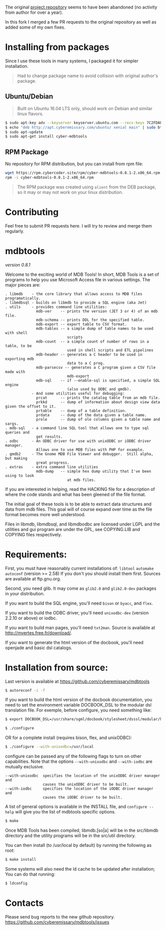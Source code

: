 The original [project repository](https://github.com/brianb/mdbtools) seems to have been abandoned 
(no activity from author for over a year).

In this fork I merged a few PR requests to the original repository as well as added some of my own
fixes.

# Installing from packages
Since I use these tools in many systems, I packaged it for simpler installation. 

> Had to change package name to avoid collision with original author's package.

## Ubuntu/Debian
> Built on Ubuntu 16.04 LTS only, should work on Debian and similar linux flavors.

```bash
$ sudo apt-key adv --keyserver keyserver.ubuntu.com --recv-keys 7C2FDAFB
$ echo "deb http://apt.cyberemissary.com/ubuntu/ xenial main" | sudo btee -a /etc/apt/sources.list.d/apt.cyberemissary.com.list
$ sudo apt-update
$ sudo apt-get install cyber-mdbtools
```

## RPM Package
No repository for RPM distribution, but you can install from rpm file:

```bash
wget https://rpm.cybercoder.site/rpm/cyber-mdbtools-0.8.1-2.x86_64.rpm
rpm -i cyber-mdbtools-0.8.1-2.x86_64.rpm
```

> The RPM package was created using `alient` from the DEB package, so it may or may not work on your linux distribution.

# Contributing
Feel free to submit PR requests here. I will try to review and merge them regularly.

# mdbtools 
_version 0.8.1_

Welcome to the exciting world of MDB Tools! In short, MDB Tools is a set of 
programs to help you use Microsoft Access file in various settings.  The major
pieces are:

```
. libmdb    - the core library that allows access to MDB files programatically.
. libmdbsql - builds on libmdb to provide a SQL engine (aka Jet)
. utils     - provides command line utilities:
              mdb-ver    -- prints the version (JET 3 or 4) of an mdb file.
              mdb-schema -- prints DDL for the specified table.
              mdb-export -- export table to CSV format.
              mdb-tables -- a simple dump of table names to be used with shell
                            scripts
              mdb-count  -- a simple count of number of rows in a table, to be
                            used in shell scripts and ETL pipelines
              mdb-header -- generates a C header to be used in exporting mdb
                            data to a C prog.
              mdb-parsecsv -- generates a C program given a CSV file made with
                            mdb-export
              mdb-sql    -- if --enable-sql is specified, a simple SQL engine
                            (also used by ODBC and gmdb).
            - And some utilities useful for debugging:
              prcat      -- prints the catalog table from an mdb file.
              prkkd      -- dump of information about design view data given the offset to it.
              prtable    -- dump of a table definition.
              prdata     -- dump of the data given a table name.
              prole      -- dump of ole columns given a table name and sargs.
. mdb-sql   - a command line SQL tool that allows one to type sql queries and
              get results.
. odbc      - An ODBC driver for use with unixODBC or iODBC driver manager.
              Allows one to use MDB files with PHP for example.
. gmdb2     - The Gnome MDB File Viewer and debugger.  Still alpha, but making
              great progress.
. extras    - extra command line utilities
              mdb-dump   -- simple hex dump utility that I've been using to look
                            at mdb files.
```

If you are interested in helping, read the HACKING file for a description of 
where the code stands and what has been gleened of the file format.

The initial goal of these tools is to be able to extract data structures and 
data from mdb files.  This goal will of course expand over time as the file 
format becomes more well understood.

Files in libmdb, libmdbsql, and libmdbodbc are licensed under LGPL and the
utilities and gui program are under the GPL, see COPYING.LIB and COPYING files
respectively.


Requirements:
=============

First, you must have reasonably current installations of:
	`libtool`
	`automake`
	`autoconf` (version >= 2.58)
If you don't you should install them first. Sources are available at
ftp.gnu.org.

Second, you need glib. It may come as `glib2.0` and `glib2.0-dev` packages in your
distribution.

If you want to build the SQL engine, you'll need `bison` or `byacc`, and `flex`.

If you want to build the ODBC driver, you'll need `unixodbc-dev` (version 2.2.10 or
above) or iodbc.

If you want to build man pages, you'll need `txt2man`. Source is available at
http://mvertes.free.fr/download/.

If you want to generate the html version of the docbook, you'll need openjade
and basic dsl catalogs.


Installation from source:
=========================

Last version is available at https://github.com/cyberemissary/mdbtools

```bash
$ autoreconf -i -f
```

If you want to build the html version of the docbook documentation, you need to
set the environment variable DOCBOOK_DSL to the modular dsl translation file.
For exemple, before configure, you need something like:

```bash
$ export DOCBOOK_DSL=/usr/share/sgml/docbook/stylesheet/dsssl/modular/html/docbook.dsl

$ ./configure
```

OR for a complete install (requires bison, flex, and unixODBC):

```bash
$ ./configure --with-unixodbc=/usr/local
```

configure can be passed any of the following flags to turn on other 
capabilities.  Note that the options `--with-unixodbc` and `--with-iodbc` are
mutually exclusive.

```
--with-unixodbc  specifies the location of the unixODBC driver manager and 
                 causes the unixODBC driver to be built.
--with-iodbc     specifies the location of the iODBC driver manager and 
                 causes the iODBC driver to be built.
```

A list of general options is available in the INSTALL file, and
`configure --help` will give you the list of mdbtools specific options.

```bash
$ make
```

Once MDB Tools has been compiled, libmdb.[so|a] will be in the src/libmdb 
directory and the utility programs will be in the src/util directory.

You can then install (to /usr/local by default) by running the following as root:

```bash
$ make install
```

Some systems will also need the ld cache to be updated after installation;
You can do that running:

```bash 
$ ldconfig
```


Contacts
========

Please send bug reports to the new github repository.
https://github.com/cyberemissary/mdbtools/issues

